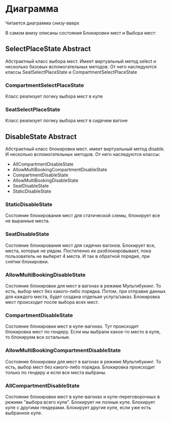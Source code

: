 # Диаграмма


Читается диаграмма снизу-вверх

В самом внизу описаны состояния Блокировки мест и Выбора мест:


## SelectPlaceState Abstract

Абстрактный класс выбора мест. Имеет виртуальный метод select и несколько базовых вспомогательных методов.
От него наследуются классы SeatSelectPlaceState и CompartmentSelectPlaceState

### CompartmentSelectPlaceState

Класс реализует логику выбора мест в купе

### SeatSelectPlaceState

Класс реализует логику выбора мест в сидячем вагоне

## DisableState Abstract

Абстрактный класс блокировки мест. имеет виртуальный метод disable. И несколько вспомогательных методов.
От него наследуются классы: 
- AllCompartmentDisableState
- AllowMultiBookingCompartmentDisableState
- CompartmentDisableState
- AllowMultiBookingDisableState
- SeatDisableState
- StaticDisableState

### StaticDisableState

Состояние блокирования мест для статической схемы, блокирует все не выранные места.

### SeatDisableState 

Состояние блокирования мест для сидячих вагонов. Блокирует все, места, которые не рядом.
Постепенно их разблокировывает, пока пользователь не выберет 4 места. И так в обратной порядке, при снятии блокировки.

### AllowMultiBookingDisableState 

Состояние блокировки для мест в вагонах в режиме Мультибукинг. То есть, выбор мест без какого-либо порядка. Потом, при отправке данных для каждого места, будет создана отдельая услуга/заказ. Блокировка мест происходит после выбора всех мест.

### CompartmentDisableState 

Состояние блокировки мест в купе-вагонах. Тут происходит блокировка мест по гендеру. Если мы выбрали какое-то место в купе, то блокируем все остальные.

### AllowMultiBookingCompartmentDisableState

Состояние блокировки для мест в вагонах в режиме Мультибукинг. То есть, выбор мест без какого-либо порядка. Блокировка происходит только по гендеру и если все места выбраны.

### AllCompartmentDisableState

Состояние блокировки мест в купе-вагонах и купе-переговорочных в режимк "выбора всего купе". Блокирует не полные купе. Блокирует купе с другими гендерами. Блокирует другие купе, если уже есть выбранное купе.



